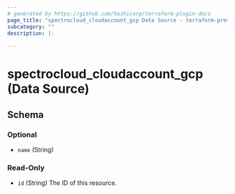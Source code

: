 ```yaml
---
# generated by https://github.com/hashicorp/terraform-plugin-docs
page_title: "spectrocloud_cloudaccount_gcp Data Source - terraform-provider-spectrocloud"
subcategory: ""
description: |-
  
---
```


# spectrocloud_cloudaccount_gcp (Data Source)





<!-- schema generated by tfplugindocs -->
## Schema

### Optional

- `name` (String)

### Read-Only

- `id` (String) The ID of this resource.
